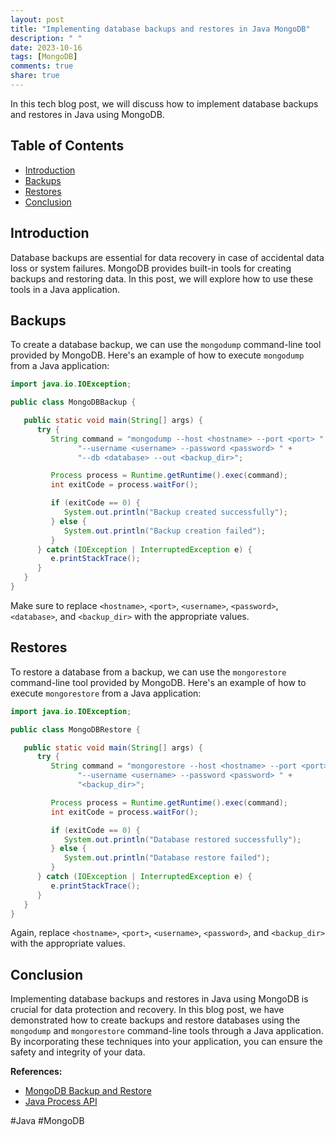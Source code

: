 ```yaml
---
layout: post
title: "Implementing database backups and restores in Java MongoDB"
description: " "
date: 2023-10-16
tags: [MongoDB]
comments: true
share: true
---
```


In this tech blog post, we will discuss how to implement database backups and restores in Java using MongoDB.

## Table of Contents

- [Introduction](#introduction)
- [Backups](#backups)
- [Restores](#restores)
- [Conclusion](#conclusion)

## Introduction

Database backups are essential for data recovery in case of accidental data loss or system failures. MongoDB provides built-in tools for creating backups and restoring data. In this post, we will explore how to use these tools in a Java application.

## Backups

To create a database backup, we can use the `mongodump` command-line tool provided by MongoDB. Here's an example of how to execute `mongodump` from a Java application:

```java
import java.io.IOException;

public class MongoDBBackup {

   public static void main(String[] args) {
      try {
         String command = "mongodump --host <hostname> --port <port> " +
               "--username <username> --password <password> " +
               "--db <database> --out <backup_dir>";

         Process process = Runtime.getRuntime().exec(command);
         int exitCode = process.waitFor();

         if (exitCode == 0) {
            System.out.println("Backup created successfully");
         } else {
            System.out.println("Backup creation failed");
         }
      } catch (IOException | InterruptedException e) {
         e.printStackTrace();
      }
   }
}
```

Make sure to replace `<hostname>`, `<port>`, `<username>`, `<password>`, `<database>`, and `<backup_dir>` with the appropriate values.

## Restores

To restore a database from a backup, we can use the `mongorestore` command-line tool provided by MongoDB. Here's an example of how to execute `mongorestore` from a Java application:

```java
import java.io.IOException;

public class MongoDBRestore {

   public static void main(String[] args) {
      try {
         String command = "mongorestore --host <hostname> --port <port> " +
               "--username <username> --password <password> " +
               "<backup_dir>";

         Process process = Runtime.getRuntime().exec(command);
         int exitCode = process.waitFor();

         if (exitCode == 0) {
            System.out.println("Database restored successfully");
         } else {
            System.out.println("Database restore failed");
         }
      } catch (IOException | InterruptedException e) {
         e.printStackTrace();
      }
   }
}
```

Again, replace `<hostname>`, `<port>`, `<username>`, `<password>`, and `<backup_dir>` with the appropriate values.

## Conclusion

Implementing database backups and restores in Java using MongoDB is crucial for data protection and recovery. In this blog post, we have demonstrated how to create backups and restore databases using the `mongodump` and `mongorestore` command-line tools through a Java application. By incorporating these techniques into your application, you can ensure the safety and integrity of your data.

**References:**

- [MongoDB Backup and Restore](https://docs.mongodb.com/database-tools/)
- [Java Process API](https://www.baeldung.com/run-shell-command-in-java)

\#Java #MongoDB